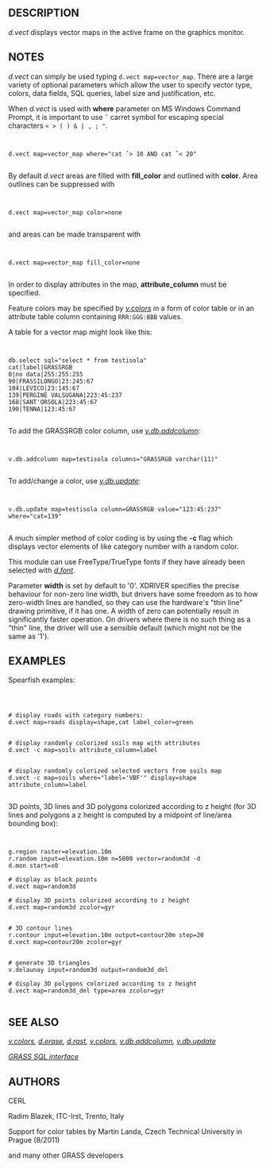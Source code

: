 
## DESCRIPTION

*d.vect* displays vector maps in the active frame on the
graphics monitor.

## NOTES

*d.vect* can simply be used typing `d.vect
map=vector_map`. There are a large variety of optional parameters
which allow the user to specify vector type, colors, data fields, SQL
queries, label size and justification, etc.

When *d.vect* is used with **where** parameter on MS Windows
Command Prompt, it is important to use `ˆ`
carret symbol for escaping special characters `< > ( ) & | , ; "`.

```


d.vect map=vector_map where="cat ˆ> 10 AND cat ˆ< 20"


```

By default *d.vect* areas are filled with **fill\_color** and
outlined with **color**. Area outlines can be suppressed with

```


d.vect map=vector_map color=none


```

and areas can be made transparent with

```


d.vect map=vector_map fill_color=none


```

In order to display attributes in the map, **attribute\_column** must
be specified.

Feature colors may be specified
by *[v.colors](v.colors.html)* in a form of color
table or in an attribute table column containing `RRR:GGG:BBB`
values.

A table for a vector map might look like this:

```


db.select sql="select * from testisola"
cat|label|GRASSRGB
0|no data|255:255:255
90|FRASSILONGO|23:245:67
104|LEVICO|23:145:67
139|PERGINE VALSUGANA|223:45:237
168|SANT'ORSOLA|223:45:67
190|TENNA|123:45:67


```

To add the GRASSRGB color column, use *[v.db.addcolumn](v.db.addcolumn.html)*:

```


v.db.addcolumn map=testisola columns="GRASSRGB varchar(11)"


```

To add/change a color, use *[v.db.update](v.db.update.html)*:

```


v.db.update map=testisola column=GRASSRGB value="123:45:237" where="cat=139"


```

A much simpler method of color coding is by using the **-c** flag
which displays vector elements of like category number with a random
color.

This module can use FreeType/TrueType fonts if they have already been selected with
*[d.font](d.font.html)*.

Parameter **width** is set by default to '0'. XDRIVER specifies the
precise behaviour for non-zero line width, but drivers have some
freedom as to how zero-width lines are handled, so they can use the
hardware's "thin line" drawing primitive, if it has one. A
width of zero can potentially result in significantly faster operation. On
drivers where there is no such thing as a "thin" line, the driver will
use a sensible default (which might not be the same as '1').

## EXAMPLES

Spearfish examples:

```



# display roads with category numbers:
d.vect map=roads display=shape,cat label_color=green


# display randomly colorized soils map with attributes
d.vect -c map=soils attribute_column=label


# display randomly colorized selected vectors from soils map
d.vect -c map=soils where="label='VBF'" display=shape attribute_column=label


```

3D points, 3D lines and 3D polygons colorized according to z height
(for 3D lines and polygons a z height is computed by a midpoint of
line/area bounding box):

```


g.region raster=elevation.10m
r.random input=elevation.10m n=5000 vector=random3d -d
d.mon start=x0

# display as black points
d.vect map=random3d

# display 3D points colorized according to z height
d.vect map=random3d zcolor=gyr


# 3D contour lines
r.contour input=elevation.10m output=contour20m step=20
d.vect map=contour20m zcolor=gyr


# generate 3D triangles
v.delaunay input=random3d output=random3d_del

# display 3D polygons colorized according to z height
d.vect map=random3d_del type=area zcolor=gyr


```

## SEE ALSO

*[v.colors](v.colors.html),
[d.erase](d.erase.html),
[d.rast](d.rast.html),
[v.colors](v.colors.html),
[v.db.addcolumn](v.db.addcolumn.html),
[v.db.update](v.db.update.html)*

*[GRASS SQL interface](sql.html)*

## AUTHORS

CERL

Radim Blazek, ITC-Irst, Trento, Italy

Support for color tables by Martin Landa, Czech Technical University in Prague (8/2011)

and many other GRASS developers
